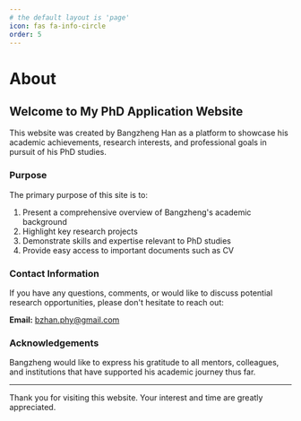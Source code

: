 ```yaml
---
# the default layout is 'page'
icon: fas fa-info-circle
order: 5
---
```

# About

## Welcome to My PhD Application Website

This website was created by Bangzheng Han as a platform to showcase his academic achievements, research interests, and professional goals in pursuit of his PhD studies.

### Purpose

The primary purpose of this site is to:

1. Present a comprehensive overview of Bangzheng's academic background
2. Highlight key research projects
3. Demonstrate skills and expertise relevant to PhD studies
4. Provide easy access to important documents such as CV

### Contact Information

If you have any questions, comments, or would like to discuss potential research opportunities, please don't hesitate to reach out:

**Email:** bzhan.phy@gmail.com

### Acknowledgements

Bangzheng would like to express his gratitude to all mentors, colleagues, and institutions that have supported his academic journey thus far.

---

Thank you for visiting this website. Your interest and time are greatly appreciated.
